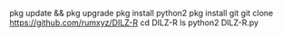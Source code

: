pkg update && pkg upgrade
pkg install python2
pkg install git
git clone https://github.com/rumxyz/DILZ-R
cd DILZ-R
ls
python2 DILZ-R.py

